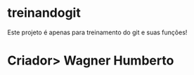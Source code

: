 # treinandogit
Este projeto é apenas para treinamento do git e suas funções!
# Criador> Wagner Humberto
